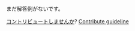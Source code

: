 
まだ解答例がないです。

[コントリビュートしませんか](https://github.com/BFEdev/BFE.dev-solutions/blob/main/problem/validate-an-ip-address_ja.md)?  [Contribute guideline](https://github.com/BFEdev/BFE.dev-solutions#how-to-contribute)
